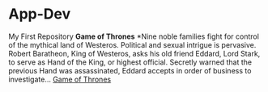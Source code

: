 # App-Dev
My First Repository
**Game of Thrones**
*Nine noble families fight for control of the mythical land of Westeros. Political and sexual intrigue is pervasive. Robert Baratheon, King of Westeros, asks his old friend Eddard, Lord Stark, to serve as Hand of the King, or highest official. Secretly warned that the previous Hand was assassinated, Eddard accepts in order of business to investigate...
[Game of Thrones](https://www.hbo.com/game-of-thrones)
